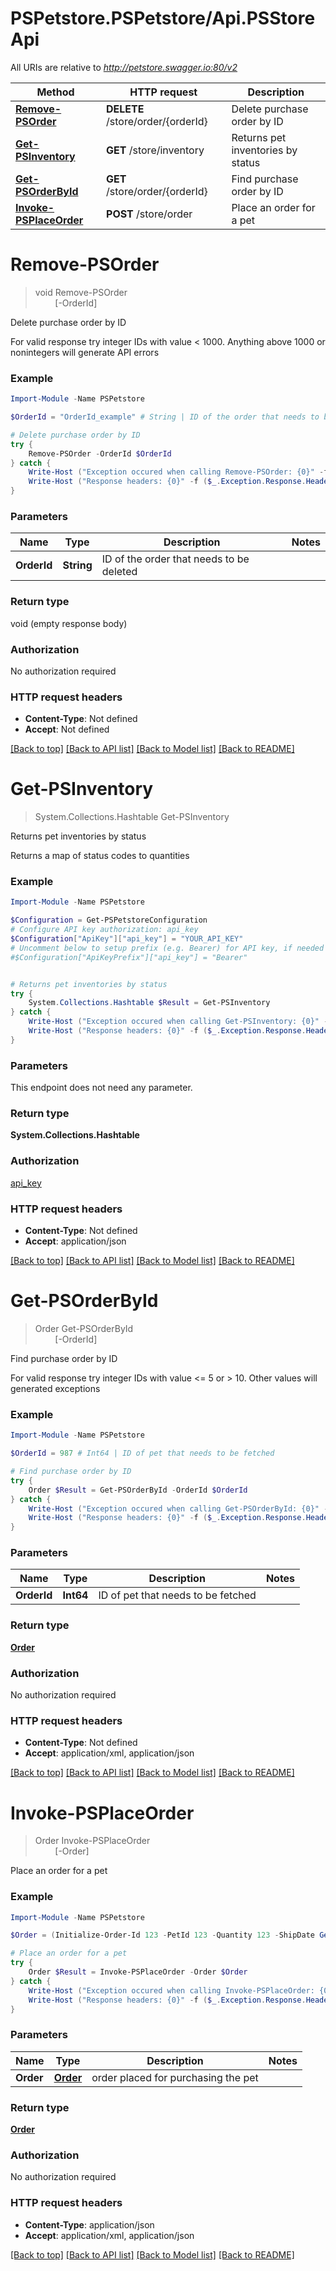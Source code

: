 # PSPetstore.PSPetstore/Api.PSStoreApi

All URIs are relative to *http://petstore.swagger.io:80/v2*

Method | HTTP request | Description
------------- | ------------- | -------------
[**Remove-PSOrder**](PSStoreApi.md#Remove-PSOrder) | **DELETE** /store/order/{orderId} | Delete purchase order by ID
[**Get-PSInventory**](PSStoreApi.md#Get-PSInventory) | **GET** /store/inventory | Returns pet inventories by status
[**Get-PSOrderById**](PSStoreApi.md#Get-PSOrderById) | **GET** /store/order/{orderId} | Find purchase order by ID
[**Invoke-PSPlaceOrder**](PSStoreApi.md#Invoke-PSPlaceOrder) | **POST** /store/order | Place an order for a pet


<a name="Remove-PSOrder"></a>
# **Remove-PSOrder**
> void Remove-PSOrder<br>
> &nbsp;&nbsp;&nbsp;&nbsp;&nbsp;&nbsp;&nbsp;&nbsp;[-OrderId] <String><br>

Delete purchase order by ID

For valid response try integer IDs with value < 1000. Anything above 1000 or nonintegers will generate API errors

### Example
```powershell
Import-Module -Name PSPetstore

$OrderId = "OrderId_example" # String | ID of the order that needs to be deleted

# Delete purchase order by ID
try {
    Remove-PSOrder -OrderId $OrderId
} catch {
    Write-Host ("Exception occured when calling Remove-PSOrder: {0}" -f ($_.ErrorDetails | ConvertFrom-Json))
    Write-Host ("Response headers: {0}" -f ($_.Exception.Response.Headers | ConvertTo-Json))
}
```

### Parameters

Name | Type | Description  | Notes
------------- | ------------- | ------------- | -------------
 **OrderId** | **String**| ID of the order that needs to be deleted | 

### Return type

void (empty response body)

### Authorization

No authorization required

### HTTP request headers

 - **Content-Type**: Not defined
 - **Accept**: Not defined

[[Back to top]](#) [[Back to API list]](../README.md#documentation-for-api-endpoints) [[Back to Model list]](../README.md#documentation-for-models) [[Back to README]](../README.md)

<a name="Get-PSInventory"></a>
# **Get-PSInventory**
> System.Collections.Hashtable Get-PSInventory<br>

Returns pet inventories by status

Returns a map of status codes to quantities

### Example
```powershell
Import-Module -Name PSPetstore

$Configuration = Get-PSPetstoreConfiguration
# Configure API key authorization: api_key
$Configuration["ApiKey"]["api_key"] = "YOUR_API_KEY"
# Uncomment below to setup prefix (e.g. Bearer) for API key, if needed
#$Configuration["ApiKeyPrefix"]["api_key"] = "Bearer"


# Returns pet inventories by status
try {
    System.Collections.Hashtable $Result = Get-PSInventory
} catch {
    Write-Host ("Exception occured when calling Get-PSInventory: {0}" -f ($_.ErrorDetails | ConvertFrom-Json))
    Write-Host ("Response headers: {0}" -f ($_.Exception.Response.Headers | ConvertTo-Json))
}
```

### Parameters
This endpoint does not need any parameter.

### Return type

**System.Collections.Hashtable**

### Authorization

[api_key](../README.md#api_key)

### HTTP request headers

 - **Content-Type**: Not defined
 - **Accept**: application/json

[[Back to top]](#) [[Back to API list]](../README.md#documentation-for-api-endpoints) [[Back to Model list]](../README.md#documentation-for-models) [[Back to README]](../README.md)

<a name="Get-PSOrderById"></a>
# **Get-PSOrderById**
> Order Get-PSOrderById<br>
> &nbsp;&nbsp;&nbsp;&nbsp;&nbsp;&nbsp;&nbsp;&nbsp;[-OrderId] <Int64><br>

Find purchase order by ID

For valid response try integer IDs with value <= 5 or > 10. Other values will generated exceptions

### Example
```powershell
Import-Module -Name PSPetstore

$OrderId = 987 # Int64 | ID of pet that needs to be fetched

# Find purchase order by ID
try {
    Order $Result = Get-PSOrderById -OrderId $OrderId
} catch {
    Write-Host ("Exception occured when calling Get-PSOrderById: {0}" -f ($_.ErrorDetails | ConvertFrom-Json))
    Write-Host ("Response headers: {0}" -f ($_.Exception.Response.Headers | ConvertTo-Json))
}
```

### Parameters

Name | Type | Description  | Notes
------------- | ------------- | ------------- | -------------
 **OrderId** | **Int64**| ID of pet that needs to be fetched | 

### Return type

[**Order**](Order.md)

### Authorization

No authorization required

### HTTP request headers

 - **Content-Type**: Not defined
 - **Accept**: application/xml, application/json

[[Back to top]](#) [[Back to API list]](../README.md#documentation-for-api-endpoints) [[Back to Model list]](../README.md#documentation-for-models) [[Back to README]](../README.md)

<a name="Invoke-PSPlaceOrder"></a>
# **Invoke-PSPlaceOrder**
> Order Invoke-PSPlaceOrder<br>
> &nbsp;&nbsp;&nbsp;&nbsp;&nbsp;&nbsp;&nbsp;&nbsp;[-Order] <PSCustomObject><br>

Place an order for a pet

### Example
```powershell
Import-Module -Name PSPetstore

$Order = (Initialize-Order-Id 123 -PetId 123 -Quantity 123 -ShipDate Get-Date -Status "Status_example" -Complete $false) # Order | order placed for purchasing the pet

# Place an order for a pet
try {
    Order $Result = Invoke-PSPlaceOrder -Order $Order
} catch {
    Write-Host ("Exception occured when calling Invoke-PSPlaceOrder: {0}" -f ($_.ErrorDetails | ConvertFrom-Json))
    Write-Host ("Response headers: {0}" -f ($_.Exception.Response.Headers | ConvertTo-Json))
}
```

### Parameters

Name | Type | Description  | Notes
------------- | ------------- | ------------- | -------------
 **Order** | [**Order**](Order.md)| order placed for purchasing the pet | 

### Return type

[**Order**](Order.md)

### Authorization

No authorization required

### HTTP request headers

 - **Content-Type**: application/json
 - **Accept**: application/xml, application/json

[[Back to top]](#) [[Back to API list]](../README.md#documentation-for-api-endpoints) [[Back to Model list]](../README.md#documentation-for-models) [[Back to README]](../README.md)

